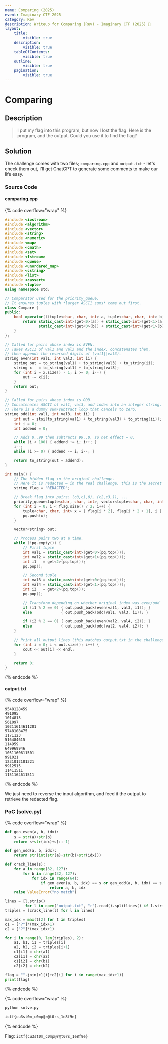 ```yaml
---
name: Comparing (2025)
event: Imaginary CTF 2025
category: Rev
description: Writeup for Comparing (Rev) - Imaginary CTF (2025) 💜
layout:
    title:
        visible: true
    description:
        visible: true
    tableOfContents:
        visible: true
    outline:
        visible: true
    pagination:
        visible: true
---
```


# Comparing

## Description

> I put my flag into this program, but now I lost the flag. Here is the program, and the output. Could you use it to find the flag?

## Solution

The challenge comes with two files; `comparing.cpp` and `output.txt` - let's check them out, I'll get ChatGPT to generate some comments to make our life easy.

### Source Code

#### comparing.cpp

{% code overflow="wrap" %}
```cpp
#include <iostream>
#include <algorithm>
#include <vector>
#include <string>
#include <numeric>
#include <map>
#include <cmath>
#include <set>
#include <fstream>
#include <queue>
#include <unordered_map>
#include <cstring>
#include <list>
#include <cassert>
#include <tuple>
using namespace std;

// Comparator used for the priority_queue.
// It ensures tuples with *larger ASCII sums* come out first.
class Compare {
public:
    bool operator()(tuple<char, char, int> a, tuple<char, char, int> b) {
        return static_cast<int>(get<0>(a)) + static_cast<int>(get<1>(a)) >
               static_cast<int>(get<0>(b)) + static_cast<int>(get<1>(b));
    }
};

// Called for pairs whose index is EVEN.
// Takes ASCII of val1 and val3 and the index, concatenates them,
// then appends the reversed digits of (val1||val3).
string even(int val1, int val3, int ii) {
    string out = to_string(val1) + to_string(val3) + to_string(ii);
    string x   = to_string(val1) + to_string(val3);
    for (int i = x.size() - 1; i >= 0; i--) {
        out += x[i];
    }
    return out;
}

// Called for pairs whose index is ODD.
// Concatenates ASCII of val1, val3, and index into an integer string.
// There is a dummy sum/subtract loop that cancels to zero.
string odd(int val1, int val3, int ii) {
    int out = stoi(to_string(val1) + to_string(val3) + to_string(ii));
    int i = 0;
    int addend = 0;

    // Adds 0..99 then subtracts 99..0, so net effect = 0.
    while (i < 100) { addend += i; i++; }
    i--;
    while (i >= 0) { addend -= i; i--; }

    return to_string(out + addend);
}

int main() {
    // The hidden flag in the original challenge.
    // Here it is redacted — in the real challenge, this is the secret input.
    string flag = "REDACTED";

    // Break flag into pairs: (c0,c1,0), (c2,c3,1), ...
    priority_queue<tuple<char, char, int>, vector<tuple<char, char, int>>, Compare> pq;
    for (int i = 0; i < flag.size() / 2; i++) {
        tuple<char, char, int> x = { flag[i * 2], flag[i * 2 + 1], i };
        pq.push(x);
    }

    vector<string> out;

    // Process pairs two at a time.
    while (!pq.empty()) {
        // First tuple
        int val1 = static_cast<int>(get<0>(pq.top()));
        int val2 = static_cast<int>(get<1>(pq.top()));
        int i1   = get<2>(pq.top());
        pq.pop();

        // Second tuple
        int val3 = static_cast<int>(get<0>(pq.top()));
        int val4 = static_cast<int>(get<1>(pq.top()));
        int i2   = get<2>(pq.top());
        pq.pop();

        // Transform depending on whether original index was even/odd
        if (i1 % 2 == 0) { out.push_back(even(val1, val3, i1)); }
        else             { out.push_back(odd(val1, val3, i1)); }

        if (i2 % 2 == 0) { out.push_back(even(val2, val4, i2)); }
        else             { out.push_back(odd(val2, val4, i2)); }
    }

    // Print all output lines (this matches output.txt in the challenge).
    for (int i = 0; i < out.size(); i++) {
        cout << out[i] << endl;
    }

    return 0;
}
```
{% endcode %}

#### output.txt

{% code overflow="wrap" %}
```
9548128459
491095
1014813
561097
10211614611201
5748108475
1171123
516484615
114959
649969946
1051160611501
991021
1231012101321
9912515
11411511
1151164611511
```
{% endcode %}

We just need to reverse the input algorithm, and feed it the output to retrieve the redacted flag.

### PoC (solve.py)

{% code overflow="wrap" %}
```python
def gen_even(a, b, idx):
    s = str(a)+str(b)
    return s+str(idx)+s[::-1]

def gen_odd(a, b, idx):
    return str(int(str(a)+str(b)+str(idx)))

def crack_line(s):
    for a in range(32, 127):
        for b in range(32, 127):
            for idx in range(64):
                if gen_even(a, b, idx) == s or gen_odd(a, b, idx) == s:
                    return a, b, idx
    raise ValueError("no match")

lines = [l.strip()
         for l in open("output.txt", "r").read().splitlines() if l.strip()]
triples = [crack_line(l) for l in lines]

max_idx = max(t[2] for t in triples)
c1 = ["?"]*(max_idx+1)
c2 = ["?"]*(max_idx+1)

for i in range(0, len(triples), 2):
    a1, b1, i1 = triples[i]
    a2, b2, i2 = triples[i+1]
    c1[i1] = chr(a1)
    c2[i1] = chr(a2)
    c1[i2] = chr(b1)
    c2[i2] = chr(b2)

flag = "".join(c1[i]+c2[i] for i in range(max_idx+1))
print(flag)
```
{% endcode %}

{% code overflow="wrap" %}
```bash
python solve.py

ictf{cu3st0m_c0mp@r@t0rs_1e8f9e}
```
{% endcode %}

Flag: `ictf{cu3st0m_c0mp@r@t0rs_1e8f9e}`
